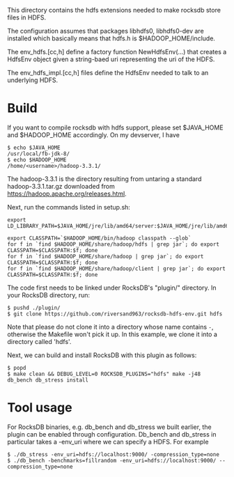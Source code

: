 This directory contains the hdfs extensions needed to make rocksdb store
files in HDFS.

The configuration assumes that packages libhdfs0, libhdfs0-dev are
installed which basically means that hdfs.h is $HADOOP_HOME/include.

The env_hdfs.[cc,h] define a factory function NewHdfsEnv(...) that creates
a HdfsEnv object given a string-baed uri representing the uri of the HDFS.

The env_hdfs_impl.[cc,h] files define the HdfsEnv needed to talk to an
underlying HDFS.

# Build
If you want to compile rocksdb with hdfs support, please set $JAVA_HOME and
$HADOOP_HOME accordingly. On my devserver, I have
```
$ echo $JAVA_HOME
/usr/local/fb-jdk-8/
$ echo $HADOOP_HOME
/home/<username>/hadoop-3.3.1/
```
The hadoop-3.3.1 is the directory resulting from untaring a standard hadoop-3.3.1.tar.gz
downloaded from https://hadoop.apache.org/releases.html.

Next, run the commands listed in setup.sh:
```
export LD_LIBRARY_PATH=$JAVA_HOME/jre/lib/amd64/server:$JAVA_HOME/jre/lib/amd64:$HADOOP_HOME/lib/native

export CLASSPATH=`$HADOOP_HOME/bin/hadoop classpath --glob`
for f in `find $HADOOP_HOME/share/hadoop/hdfs | grep jar`; do export CLASSPATH=$CLASSPATH:$f; done
for f in `find $HADOOP_HOME/share/hadoop | grep jar`; do export CLASSPATH=$CLASSPATH:$f; done
for f in `find $HADOOP_HOME/share/hadoop/client | grep jar`; do export CLASSPATH=$CLASSPATH:$f; done
```

The code first needs to be linked under RocksDB's "plugin/" directory. In your
RocksDB directory, run:
```
$ pushd ./plugin/
$ git clone https://github.com/riversand963/rocksdb-hdfs-env.git hdfs
```
Note that please do not clone it into a directory whose name contains `-`,
otherwise the Makefile won't pick it up. In this example, we clone it into
a directory called 'hdfs'.

Next, we can build and install RocksDB with this plugin as follows:
```
$ popd
$ make clean && DEBUG_LEVEL=0 ROCKSDB_PLUGINS="hdfs" make -j48 db_bench db_stress install
```

# Tool usage
For RocksDB binaries, e.g. db_bench and db_stress we built earlier, the plugin
can be enabled through configuration. Db_bench and db_stress in particular
takes a -env_uri where we can specify a HDFS. For example
```
$ ./db_stress -env_uri=hdfs://localhost:9000/ -compression_type=none
$ ./db_bench -benchmarks=fillrandom -env_uri=hdfs://localhost:9000/ --compression_type=none
```

